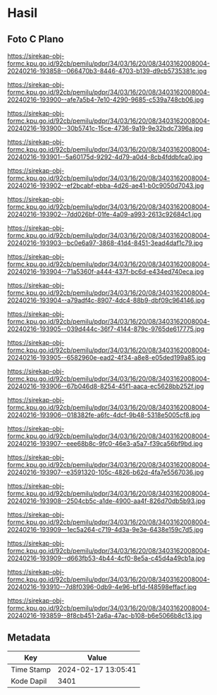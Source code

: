 # Hasil

## Foto C Plano

https://sirekap-obj-formc.kpu.go.id/92cb/pemilu/pdpr/34/03/16/20/08/3403162008004-20240216-193858--066470b3-8446-4703-b139-d9cb5735381c.jpg

https://sirekap-obj-formc.kpu.go.id/92cb/pemilu/pdpr/34/03/16/20/08/3403162008004-20240216-193900--afe7a5b4-7e10-4290-9685-c539a748cb06.jpg

https://sirekap-obj-formc.kpu.go.id/92cb/pemilu/pdpr/34/03/16/20/08/3403162008004-20240216-193900--30b5741c-15ce-4736-9a19-9e32bdc7396a.jpg

https://sirekap-obj-formc.kpu.go.id/92cb/pemilu/pdpr/34/03/16/20/08/3403162008004-20240216-193901--5a60175d-9292-4d79-a0d4-8cb4fddbfca0.jpg

https://sirekap-obj-formc.kpu.go.id/92cb/pemilu/pdpr/34/03/16/20/08/3403162008004-20240216-193902--ef2bcabf-ebba-4d26-ae41-b0c9050d7043.jpg

https://sirekap-obj-formc.kpu.go.id/92cb/pemilu/pdpr/34/03/16/20/08/3403162008004-20240216-193902--7dd026bf-01fe-4a09-a993-2613c92684c1.jpg

https://sirekap-obj-formc.kpu.go.id/92cb/pemilu/pdpr/34/03/16/20/08/3403162008004-20240216-193903--bc0e6a97-3868-41d4-8451-3ead4daf1c79.jpg

https://sirekap-obj-formc.kpu.go.id/92cb/pemilu/pdpr/34/03/16/20/08/3403162008004-20240216-193904--71a5360f-a444-437f-bc6d-e434ed740eca.jpg

https://sirekap-obj-formc.kpu.go.id/92cb/pemilu/pdpr/34/03/16/20/08/3403162008004-20240216-193904--a79adf4c-8907-4dc4-88b9-dbf09c964146.jpg

https://sirekap-obj-formc.kpu.go.id/92cb/pemilu/pdpr/34/03/16/20/08/3403162008004-20240216-193905--039d444c-36f7-4144-879c-9765de617775.jpg

https://sirekap-obj-formc.kpu.go.id/92cb/pemilu/pdpr/34/03/16/20/08/3403162008004-20240216-193905--6582960e-ead2-4f34-a8e8-e05ded199a85.jpg

https://sirekap-obj-formc.kpu.go.id/92cb/pemilu/pdpr/34/03/16/20/08/3403162008004-20240216-193906--67b046d8-8254-45f1-aaca-ec5628bb252f.jpg

https://sirekap-obj-formc.kpu.go.id/92cb/pemilu/pdpr/34/03/16/20/08/3403162008004-20240216-193906--018382fe-a6fc-4dcf-9b48-5318e5005cf8.jpg

https://sirekap-obj-formc.kpu.go.id/92cb/pemilu/pdpr/34/03/16/20/08/3403162008004-20240216-193907--eee68b8c-9fc0-46e3-a5a7-f39ca56bf9bd.jpg

https://sirekap-obj-formc.kpu.go.id/92cb/pemilu/pdpr/34/03/16/20/08/3403162008004-20240216-193907--e3591320-105c-4826-b62d-4fa7e5567036.jpg

https://sirekap-obj-formc.kpu.go.id/92cb/pemilu/pdpr/34/03/16/20/08/3403162008004-20240216-193908--2504cb5c-a1de-4900-aa4f-826d70db5b93.jpg

https://sirekap-obj-formc.kpu.go.id/92cb/pemilu/pdpr/34/03/16/20/08/3403162008004-20240216-193909--1ec5a264-c719-4d3a-9e3e-6438e159c7d5.jpg

https://sirekap-obj-formc.kpu.go.id/92cb/pemilu/pdpr/34/03/16/20/08/3403162008004-20240216-193909--d663fb53-4b44-4cf0-8e5a-c45d4a49cb1a.jpg

https://sirekap-obj-formc.kpu.go.id/92cb/pemilu/pdpr/34/03/16/20/08/3403162008004-20240216-193910--7d8f0396-0db9-4e96-bf1d-f48598effacf.jpg

https://sirekap-obj-formc.kpu.go.id/92cb/pemilu/pdpr/34/03/16/20/08/3403162008004-20240216-193859--8f8cb451-2a6a-47ac-b108-b6e5066b8c13.jpg


## Metadata

| Key        | Value               |
| ---------- | ------------------- |
| Time Stamp | 2024-02-17 13:05:41 |
| Kode Dapil | 3401                |



